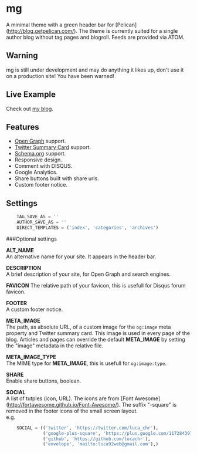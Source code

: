 mg
==============

A minimal theme with a green header bar for [Pelican]
(http://blog.getpelican.com/).
The theme is currently suited for a single author blog without tag pages and 
blogroll. Feeds are provided via ATOM.

Warning
--------------
mg is still under development and may do anything it likes up, don't use it on
a production site! 
You have been warned!

Live Example
--------------
Check out [my blog](http://www.devsbytes.com).

Features
--------------

* [Open Graph](http://ogp.me) support.
* [Twitter Summary Card](https://dev.twitter.com/cards/types/summary) support.
* [Schema.org](http://schema.org) support.
* Responsive design.
* Comment with DISQUS.
* Google Analytics.
* Share buttons built with share urls.
* Custom footer notice.

Settings
--------------

```python
    TAG_SAVE_AS = ''
    AUTHOR_SAVE_AS = ''
    DIRECT_TEMPLATES = ('index', 'categories', 'archives')
```

###Optional settings

**ALT_NAME**  
An alternative name for your site. It appears in the header bar.

**DESCRIPTION**  
A brief description of your site, for Open Graph and search engines.

**FAVICON**
The relative path of your favicon, this is usefull for Disqus forum favicon.

**FOOTER**  
A custom footer notice.

**META_IMAGE**  
The path, as absolute URL, of a custom image for the `og:image` meta 
property and Twitter summary card. This image is used in every page of the blog. 
Articles and pages can override the default **META_IMAGE** by setting the 
"image" metadata in the relative file.  

**META_IMAGE_TYPE**  
The MIME type for **META_IMAGE**, this is usefull for `og:image:type`.

**SHARE**  
Enable share buttons, boolean.

**SOCIAL**  
A list of tutples (icon, URL). The icons are from [Font Awesome]
(http://fortawesome.github.io/Font-Awesome/). The suffix "-square" is removed 
in the footer icons of the small screen layout.  
e.g.  
```python
    SOCIAL = (('twitter', 'https://twitter.com/luca_chr'),
              ('google-plus-square', 'https://plus.google.com/117284397605208270870'),
              ('github', 'https://github.com/lucachr'),
              ('envelope', 'mailto:luca92web@gmail.com'),)
```
